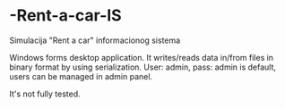 # -Rent-a-car-IS
Simulacija "Rent a car" informacionog sistema

Windows forms desktop application. It writes/reads data in/from files in binary format by using serialization. User: admin, pass: admin is default, users can be managed in admin panel.

It's not fully tested.
